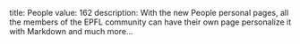 title: People
value: 162
description: With the new People personal pages, all the members of the EPFL community can have their own page personalize it with Markdown and much more...
